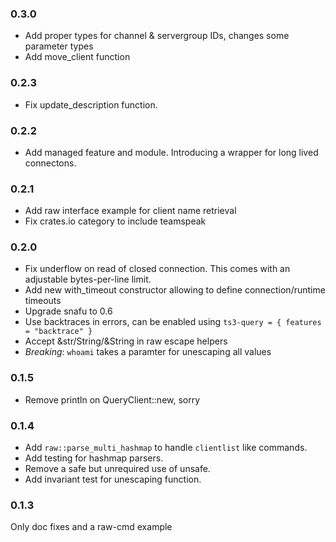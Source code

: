 ### 0.3.0
- Add proper types for channel & servergroup IDs, changes some parameter types
- Add move_client function

### 0.2.3
- Fix update_description function.

### 0.2.2
- Add managed feature and module. Introducing a wrapper for long lived connectons.

### 0.2.1
- Add raw interface example for client name retrieval
- Fix crates.io category to include teamspeak

### 0.2.0
- Fix underflow on read of closed connection. This comes with an adjustable bytes-per-line limit.
- Add new with_timeout constructor allowing to define connection/runtime timeouts
- Upgrade snafu to 0.6
- Use backtraces in errors, can be enabled using `ts3-query = { features = "backtrace" }`
- Accept &str/String/&String in raw escape helpers
- *Breaking*: `whoami` takes a paramter for unescaping all values

### 0.1.5
- Remove println on QueryClient::new, sorry

### 0.1.4
- Add `raw::parse_multi_hashmap` to handle `clientlist` like commands.
- Add testing for hashmap parsers.
- Remove a safe but unrequired use of unsafe.
- Add invariant test for unescaping function.

### 0.1.3
Only doc fixes and a raw-cmd example